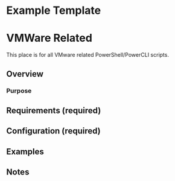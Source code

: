 # Example Template

# VMWare Related

This place is for all VMware related PowerShell/PowerCLI scripts.
## Overview

### Purpose

## Requirements (required)

## Configuration (required)

## Examples

## Notes

